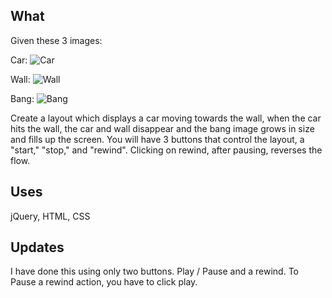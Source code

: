 ## What

Given these 3 images:

Car: ![Car](http://i47.tinypic.com/2wh0dqo.png)

Wall: ![Wall](http://i48.tinypic.com/20qe0k6.png)

Bang: ![Bang](http://i50.tinypic.com/20tromb.png)

Create a layout which displays a car moving towards the wall, when the car hits the wall, the car and wall disappear and the bang image grows in size and fills up the screen. You will have 3 buttons that control the layout, a "start," "stop," and "rewind". Clicking on rewind, after pausing, reverses the flow.

## Uses

jQuery, HTML, CSS

## Updates

I have done this using only two buttons. Play / Pause and a rewind. To Pause a rewind action, you have to click play.